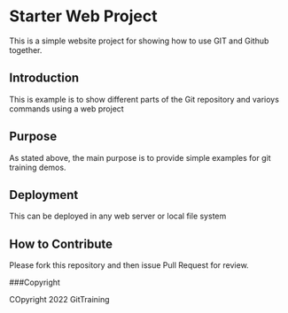# Starter Web Project

This is a simple website project for showing how to use GIT and Github together.

## Introduction

This is example is to show different parts of the Git repository and varioys commands using a web project

## Purpose

As stated above, the main purpose is to provide simple examples for git training demos.

## Deployment

This can be deployed in any web server or local file system

## How to Contribute

Please fork this repository and then issue Pull Request for review.

###Copyright

COpyright 2022 GitTraining
